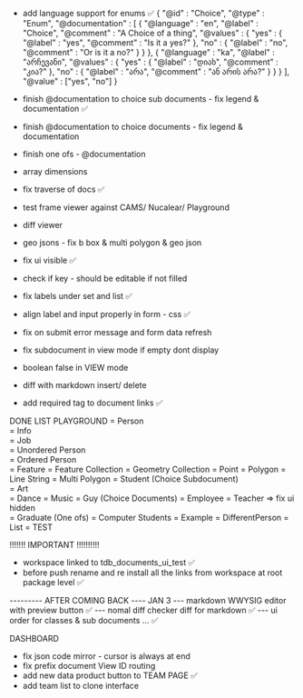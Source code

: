 - add language support for enums  ✅ 
{ "@id" : "Choice",
  "@type" : "Enum",
  "@documentation" : [
     {
       "@language" : "en",
       "@label" : "Choice",
       "@comment" : "A Choice of a thing",
       "@values" : {
         "yes" : { "@label" : "yes",
                   "@comment" : "Is it a yes?" },
         "no" : { "@label" : "no",
                  "@comment" : "Or is it a no?" }
       }
     },
     {
       "@language" : "ka",
       "@label" : "არჩევანი",
       "@values" : {
          "yes" : { "@label" : "დიახ",
                    "@comment" : "კია?" },
          "no" : { "@label" : "არა",
                   "@comment" : "ან არის არა?" }
       }
     }
  ],
  "@value" : ["yes", "no"]
}

- finish  @documentation to choice sub documents - fix legend & documentation ✅ 
- finish  @documentation to choice documents - fix legend & documentation
- finish one ofs - @documentation

- array dimensions

- fix traverse of docs ✅ 

- test frame viewer against CAMS/ Nucalear/ Playground 

- diff viewer
 
- geo jsons - fix b box & multi polygon & geo json 

- fix ui visible ✅ 

- check if key - should be editable if not filled

- fix labels under set and list  ✅ 

- align label and input properly in form - css  ✅ 

- fix on submit error message and form data refresh 

- fix subdocument in view mode if empty dont display 

- boolean false in VIEW mode

- diff with markdown insert/ delete

- add required tag to document links  ✅ 


DONE LIST 
PLAYGROUND 
 =  Person  
 =  Info    
 =  Job     
 =  Unordered Person   
 =  Ordered Person     
 =  Feature 
 =  Feature Collection 
 =  Geometry Collection
 =  Point
 =  Polygon
 =  Line String
 =  Multi Polygon
 =  Student (Choice Subdocument)  
 =  Art  
 =  Dance 
 =  Music 
 =  Guy (Choice Documents) 
 =  Employee 
 =  Teacher => fix ui hidden  
 =  Graduate (One ofs)
 =  Computer Students
 =  Example
 =  DifferentPerson 
 =  List 
 =  TEST 




 !!!!!!! IMPORTANT !!!!!!!!!!

 - workspace linked to tdb_documents_ui_test   ✅ 
 - before push rename and re install all the links from workspace at root package level ✅ 

 


--------- AFTER COMING BACK ----  JAN 3
--- markdown WWYSIG editor with preview button  ✅ 
--- nomal diff checker diff for markdown  ✅ 
--- ui order for classes & sub documents ... ✅ 



DASHBOARD 
- fix json code mirror - cursor is always at end
- fix prefix document View ID routing
- add new data product button to TEAM PAGE  ✅ 
- add team list to clone interface



